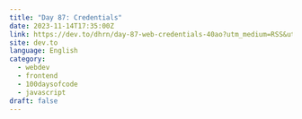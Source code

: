 ```yaml
---
title: "Day 87: Credentials"
date: 2023-11-14T17:35:00Z
link: https://dev.to/dhrn/day-87-web-credentials-40ao?utm_medium=RSS&utm_source=news.12bit.vn
site: dev.to
language: English
category:
  - webdev
  - frontend
  - 100daysofcode
  - javascript
draft: false
---
```

